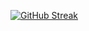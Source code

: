 [![GitHub Streak](https://streak-stats.demolab.com?user=1-nabe&theme=dark&hide_border=true&date_format=j%20M%5B%20Y%5D)](https://git.io/streak-stats)
<!--
Hide total contributions: [![GitHub Streak](https://streak-stats.demolab.com?user=1-nabe&hide_border=true&date_format=j%20M%5B%20Y%5D&hide_total_contributions=true)](https://git.io/streak-stats)
Normal in light mode: [![GitHub Streak](https://streak-stats.demolab.com?user=1-nabe&hide_border=true&date_format=j%20M%5B%20Y%5D)](https://git.io/streak-stats)

Here are some ideas to get you started:

- 🔭 I’m currently working on ...
- 🌱 I’m currently learning ...
- 👯 I’m looking to collaborate on ...
- 🤔 I’m looking for help with ...
- 💬 Ask me about ...
- 📫 How to reach me: ...
- 😄 Pronouns: ...
- ⚡ Fun fact: ...
-->
